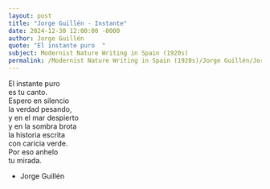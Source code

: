 ```yaml
---
layout: post
title: "Jorge Guillén - Instante"
date: 2024-12-30 12:00:00 -0000
author: Jorge Guillén
quote: "El instante puro  "
subject: Modernist Nature Writing in Spain (1920s)
permalink: /Modernist Nature Writing in Spain (1920s)/Jorge Guillén/Jorge Guillén - Instante
---
```


El instante puro  
es tu canto.  
Espero en silencio  
la verdad pesando,  
y en el mar despierto  
y en la sombra brota  
la historia escrita  
con caricia verde.  
Por eso anhelo  
tu mirada.

- Jorge Guillén
